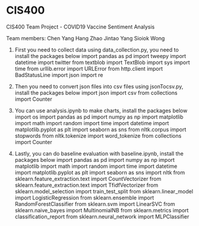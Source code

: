# CIS400
CIS400 Team Project - COVID19 Vaccine Sentiment Analysis

Team members:
Chen Yang
Hang Zhao
Jintao Yang
Sioiok Wong

1. First you need to collect data using data_collection.py, you need to install the packages below
import pandas as pd
import tweepy
import datetime
import twitter
from textblob import TextBlob
import sys
import time
from urllib.error import URLError
from http.client import BadStatusLine
import json
import re

2. Then you need to convert json files into csv files using jsonTocsv.py, install the packages below
import json
import csv
from collections import Counter

3. You can use analysis.ipynb to make charts, install the packages below
import os
import pandas as pd
import numpy as np
import matplotlib
import math
import random
import time
import datetime
import matplotlib.pyplot as plt
import seaborn as sns
from nltk.corpus import stopwords 
from nltk.tokenize import word_tokenize
from collections import Counter

4. Lastly, you can do baseline evaluation with baseline.ipynb, install the packages below
import pandas as pd
import numpy as np
import matplotlib
import math
import random
import time
import datetime
import matplotlib.pyplot as plt
import seaborn as sns
import nltk
from sklearn.feature_extraction.text import CountVectorizer
from sklearn.feature_extraction.text import TfidfVectorizer
from sklearn.model_selection import train_test_split
from sklearn.linear_model import LogisticRegression
from sklearn.ensemble import RandomForestClassifier
from sklearn.svm import LinearSVC
from sklearn.naive_bayes import MultinomialNB
from sklearn.metrics import classification_report
from sklearn.neural_network import MLPClassifier
